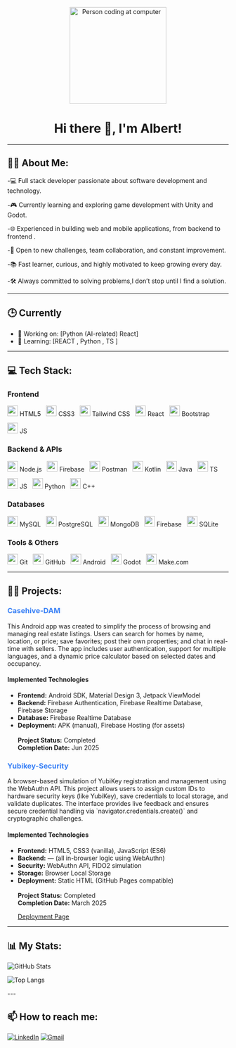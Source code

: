<p align="center">
  <img src="https://media.giphy.com/media/qgQUggAC3Pfv687qPC/giphy.gif" alt="Person coding at computer" width="220"/>
</p>

<h1 align="center">Hi there 👋, I'm Albert!</h1>

---

## 👨‍💻 About Me:

-💻 Full stack developer passionate about software development and technology.

-🎮 Currently learning and exploring game development with Unity and Godot.

-🌐 Experienced in building web and mobile applications, from backend to frontend .

-🚀 Open to new challenges, team collaboration, and constant improvement.

-📚 Fast learner, curious, and highly motivated to keep growing every day.

-🛠️ Always committed to solving problems,I don’t stop until I find a solution.

---
## 🕒 Currently

- 🔭 Working on: [Python (AI-related) React]
- 🌱 Learning: [REACT , Python , TS ]

---
## 💻 Tech Stack:



<h3>Frontend</h3>
<p align="left" style="display: flex; flex-wrap: wrap; gap: 12px; align-items: center;">
  <span><img src="https://cdn.jsdelivr.net/gh/devicons/devicon/icons/html5/html5-original.svg" width="24"/> HTML5</span>
  <span><img src="https://cdn.jsdelivr.net/gh/devicons/devicon/icons/css3/css3-original.svg" width="24"/> CSS3</span>
<span><img src="https://cdn.simpleicons.org/tailwindcss/38BDF8" width="24"/> Tailwind CSS</span>
  <span><img src="https://cdn.jsdelivr.net/gh/devicons/devicon/icons/react/react-original.svg" width="24"/> React</span>
  <span><img src="https://cdn.jsdelivr.net/gh/devicons/devicon/icons/bootstrap/bootstrap-original.svg" width="24"/> Bootstrap</span>
    <span><img src="https://cdn.jsdelivr.net/gh/devicons/devicon/icons/javascript/javascript-original.svg" width="24"/> JS</span>

</p>

<h3>Backend & APIs</h3>
<p align="left" style="display: flex; flex-wrap: wrap; gap: 12px; align-items: center;">
  <span><img src="https://cdn.jsdelivr.net/gh/devicons/devicon/icons/nodejs/nodejs-original.svg" width="24"/> Node.js</span>
  <span><img src="https://cdn.jsdelivr.net/gh/devicons/devicon/icons/firebase/firebase-plain.svg" width="24"/> Firebase</span>
  <span><img src="https://www.vectorlogo.zone/logos/getpostman/getpostman-icon.svg" width="24"/> Postman</span>
    <span><img src="https://cdn.jsdelivr.net/gh/devicons/devicon/icons/kotlin/kotlin-original.svg" width="24"/> Kotlin</span>
  <span><img src="https://cdn.jsdelivr.net/gh/devicons/devicon/icons/java/java-original.svg" width="24"/> Java</span>
  <span><img src="https://cdn.jsdelivr.net/gh/devicons/devicon/icons/typescript/typescript-original.svg" width="24"/> TS</span>
      <span><img src="https://cdn.jsdelivr.net/gh/devicons/devicon/icons/javascript/javascript-original.svg" width="24"/> JS</span>
  <span><img src="https://cdn.jsdelivr.net/gh/devicons/devicon/icons/python/python-original.svg" width="24"/> Python</span>
  <span><img src="https://cdn.jsdelivr.net/gh/devicons/devicon/icons/cplusplus/cplusplus-original.svg" width="24"/> C++</span>
</p>

<h3>Databases</h3>
<p align="left" style="display: flex; flex-wrap: wrap; gap: 12px; align-items: center;">
  <span><img src="https://cdn.jsdelivr.net/gh/devicons/devicon/icons/mysql/mysql-original.svg" width="24"/> MySQL</span>
  <span><img src="https://cdn.jsdelivr.net/gh/devicons/devicon/icons/postgresql/postgresql-original.svg" width="24"/> PostgreSQL</span>
  <span><img src="https://cdn.jsdelivr.net/gh/devicons/devicon/icons/mongodb/mongodb-original.svg" width="24"/> MongoDB</span>
  <span><img src="https://cdn.jsdelivr.net/gh/devicons/devicon/icons/firebase/firebase-plain.svg" width="24"/> Firebase</span>
<span><img src="https://cdn.jsdelivr.net/gh/devicons/devicon/icons/sqlite/sqlite-original.svg" width="24"/> SQLite</span>
</p>

<h3>Tools & Others</h3>
<p align="left" style="display: flex; flex-wrap: wrap; gap: 12px; align-items: center;">
  <span><img src="https://cdn.jsdelivr.net/gh/devicons/devicon/icons/git/git-original.svg" width="24"/> Git</span>
<span><img src="https://cdn.simpleicons.org/github/ffffff" width="24"/> GitHub</span>
  <span><img src="https://cdn.jsdelivr.net/gh/devicons/devicon/icons/android/android-original.svg" width="24"/> Android</span>
  <span><img src="https://cdn.jsdelivr.net/gh/devicons/devicon/icons/godot/godot-original.svg" width="24"/> Godot</span>
<span><img src="https://cdn.simpleicons.org/make/8e44ad" width="24"/> Make.com</span>


</p>


---
## 👩‍💻 Projects:

<h3><a href="https://github.com/albferalb2/Casehive-DAM" target="_blank" style="text-decoration: none; color: #3B82F6;">Casehive-DAM</a></h3>
<p>
  This Android app was created to simplify the process of browsing and managing real estate listings. Users can search for homes by name, location, or price; save favorites; post their own properties; and chat in real-time with sellers. The app includes user authentication, support for multiple languages, and a dynamic price calculator based on selected dates and occupancy.
</p>

<h4>Implemented Technologies</h4>
<ul>
  <li><strong>Frontend:</strong> Android SDK, Material Design 3, Jetpack ViewModel</li>
  <li><strong>Backend:</strong> Firebase Authentication, Firebase Realtime Database, Firebase Storage</li>
  <li><strong>Database:</strong> Firebase Realtime Database</li>
  <li><strong>Deployment:</strong> APK (manual), Firebase Hosting (for assets)</li><br>
  <strong>Project Status:</strong> Completed</li><br>
  <strong>Completion Date:</strong> Jun 2025</li>
</ul>


<h3><a href="https://github.com/albferalb2/Yubikey-Security" target="_blank" style="text-decoration: none; color: #3B82F6;">Yubikey-Security</a></h3>
<p>
  A browser-based simulation of YubiKey registration and management using the WebAuthn API. This project allows users to assign custom IDs to hardware security keys (like YubiKey), save credentials to local storage, and validate duplicates. The interface provides live feedback and ensures secure credential handling via `navigator.credentials.create()` and cryptographic challenges.
</p>

<h4>Implemented Technologies</h4>
<ul>
  <li><strong>Frontend:</strong> HTML5, CSS3 (vanilla), JavaScript (ES6)</li>
  <li><strong>Backend:</strong> — (all in-browser logic using WebAuthn)</li>
  <li><strong>Security:</strong> WebAuthn API, FIDO2 simulation</li>
  <li><strong>Storage:</strong> Browser Local Storage</li>
  <li><strong>Deployment:</strong> Static HTML (GitHub Pages compatible)</li><br>
  <strong>Project Status:</strong> Completed</li><br>
  <strong>Completion Date:</strong> March 2025</li><br>
  <p><a href="https://albferalb2.github.io/Yubikey-Security/" target="_blank">Deployment Page</a></p>

</ul>



---
## 📊 My Stats:

<p align="left">
  <img src="https://github-readme-stats.vercel.app/api?username=albferalb2&show_icons=true&theme=tokyonight" alt="GitHub Stats"/>
</p>

<p align="left">
  <img src="https://github-readme-stats.vercel.app/api/top-langs/?username=albferalb2&layout=compact&theme=tokyonight&hide_border=true&langs_count=10&exclude_repo=nombre-repo-a-excluir" alt="Top Langs"/>
</p>
---

## 📫 How to reach me:

[![LinkedIn](https://img.shields.io/badge/-LinkedIn-0A66C2?style=flat-square&logo=linkedin&logoColor=white)](https://www.linkedin.com/in/albert-fernandez-albert-7890851b8/)
[![Gmail](https://img.shields.io/badge/-Gmail-D14836?style=flat-square&logo=gmail&logoColor=white)](mailto:albertf2612@gmail.com)




